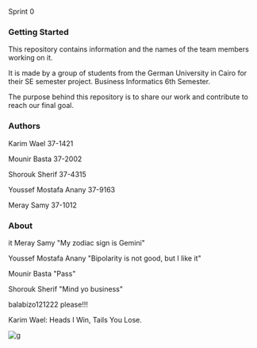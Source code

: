 Sprint 0

### Getting Started

This repository contains information and the names of the team members working on it.

It is made by a group of students from the German University in Cairo for their SE semester project. Business Informatics 6th Semester.

The purpose behind this repository is to share our work and contribute to reach our final goal.


### Authors 

Karim Wael 37-1421

Mounir Basta 37-2002

Shorouk Sherif 37-4315

Youssef Mostafa Anany 37-9163

Meray Samy 37-1012

### About
it
Meray Samy "My zodiac sign is Gemini"

Youssef Mostafa Anany "Bipolarity is not good, but I like it"

Mounir Basta "Pass"

Shorouk Sherif "Mind yo business"

balabizo121222
please!!!

Karim Wael: Heads I Win, Tails You Lose.

![g](http://aib.edu.au/custom/files/media/form-submission-7464-teamworkisimportantintheworkplace.jpg)
